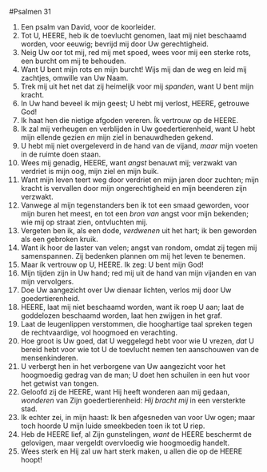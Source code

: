#Psalmen 31
1. Een psalm van David, voor de koorleider. 
2. Tot U, HEERE, heb ik de toevlucht genomen, laat mij niet beschaamd worden, voor eeuwig; bevrijd mij door Uw gerechtigheid. 
3. Neig Uw oor tot mij, red mij met spoed, wees voor mij een sterke rots, een burcht om mij te behouden. 
4. Want U bent mijn rots en mijn burcht! Wijs mij dan de weg en leid mij zachtjes, omwille van Uw Naam. 
5. Trek mij uit het net dat zij heimelijk voor mij *spanden*, want U bent mijn kracht. 
6. In Uw hand beveel ik mijn geest; U hebt mij verlost, HEERE, getrouwe God! 
7. Ik haat hen die nietige afgoden vereren. Ík vertrouw op de HEERE. 
8. Ik zal mij verheugen en verblijden in Uw goedertierenheid, want U hebt mijn ellende gezien *en* mijn ziel in benauwdheden gekend. 
9. U hebt mij niet overgeleverd in de hand van de vijand, *maar* mijn voeten in de ruimte doen staan. 
10. Wees mij genadig, HEERE, want *angst* benauwt mij; verzwakt van verdriet is mijn oog, mijn ziel en mijn buik. 
11. Want mijn leven teert weg door verdriet en mijn jaren door zuchten; mijn kracht is vervallen door mijn ongerechtigheid en mijn beenderen zijn verzwakt. 
12. Vanwege al mijn tegenstanders ben ik tot een smaad geworden, voor mijn buren het meest, en tot een *bron van* angst voor mijn bekenden; wie mij op straat zien, ontvluchten mij. 
13. Vergeten ben ik, als een dode, *verdwenen* uit het hart; ik ben geworden als een gebroken kruik. 
14. Want ik hoor de laster van velen; angst van rondom, omdat zij tegen mij samenspannen. Zij bedenken plannen om mij het leven te benemen. 
15. Maar ík vertrouw op U, HEERE. Ik zeg: U bent mijn God! 
16. Mijn tijden zijn in Uw hand; red mij uit de hand van mijn vijanden en van mijn vervolgers. 
17. Doe Uw aangezicht over Uw dienaar lichten, verlos mij door Uw goedertierenheid. 
18. HEERE, laat mij niet beschaamd worden, want ik roep U aan; laat de goddelozen beschaamd worden, laat hen zwijgen in het graf. 
19. Laat de leugenlippen verstommen, die hooghartige taal spreken tegen de rechtvaardige, vol hoogmoed en verachting. 
20. Hoe groot is Uw goed, dat U weggelegd hebt voor wie U vrezen, *dat* U bereid hebt voor wie tot U de toevlucht nemen ten aanschouwen van de mensenkinderen. 
21. U verbergt hen in het verborgene van Uw aangezicht voor het hoogmoedig gedrag van de man; U doet hen schuilen in een hut voor het getwist van tongen. 
22. Geloofd zij de HEERE, want Hij heeft wonderen aan mij gedaan, *wonderen* van Zijn goedertierenheid: *Hij bracht mij* in een versterkte stad. 
23. Ik echter zei, in mijn haast: Ik ben afgesneden van voor Uw ogen; maar toch hoorde U mijn luide smeekbeden toen ik tot U riep. 
24. Heb de HEERE lief, al Zijn gunstelingen, *want* de HEERE beschermt de gelovigen, maar vergeldt overvloedig wie hoogmoedig handelt. 
25. Wees sterk en Hij zal uw hart sterk maken, u allen die op de HEERE hoopt!

